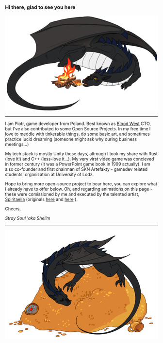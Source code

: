 ### Hi there, glad to see you here

![Header](Header.gif)

---

I am Piotr, game developer from Poland. Best known as [Blood West](https://store.steampowered.com/app/1587130/Blood_West) CTO, but I've also contributed to some Open Source Projects. In my free time I love to meddle with tinkerable things, do some basic art, and sometimes practice lucid dreaming (someone might ask why during business meetings...)

My tech stack is mostly Unity these days, altrough I took my share with Rust (love it!) and C++ (less-love it...). My very virst video game was concieved in former century (it was a PowerPoint game book in 1999 actually). I am also co-founder and first chairman of SKN Artefakty - gamedev related students' organization at University of Lodz.

Hope to bring more open-source project to bear here, you can explore what I already have to offer below. Oh, and regarding animations on this page - these were comissioned by me and executed by the talented artist, [Spiritaelia](https://www.deviantart.com/spiritaelia) (originals [here](https://www.deviantart.com/spiritaelia/art/Bed-of-gold-Stable-Animation-609846077) and [here](https://www.deviantart.com/spiritaelia/art/COM-Stray-Soul-4-762064293) ).

Cheers,

*Stray Soul 'aka Shelim*

---

![Footer](Footer.gif)

